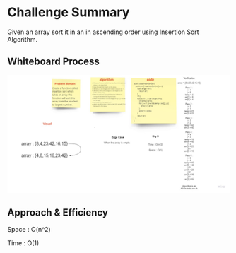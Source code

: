 # Challenge Summary

Given an array sort it in an in ascending order using Insertion Sort Algorithm.

## Whiteboard Process

![insertionSort](ch26.jpg)

## Approach & Efficiency

Space : O(n^2)

Time : O(1)